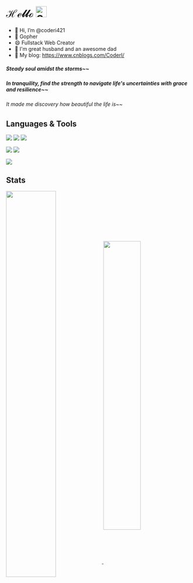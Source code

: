 # ℋℯ𝓁𝓁ℴ <picture><img alt="Shows an illustrated sun in light mode and a moon with stars in dark mode." src="https://cdn-icons-png.flaticon.com/512/4341/4341069.png" width="30px"></picture>

- 👋 Hi, I’m @coderi421
- 🔭 Gopher
- 😄 Fullstack Web Creator
- 👯 I'm great husband and an awesome dad
- 📒 My blog: https://www.cnblogs.com/CoderI/

 ##### Steady soul amidst the storms~~
 ##### In tranquility, find the strength to navigate life's uncertainties with grace and resilience~~
###### It made me discovery how beautiful the life is~~

## Languages & Tools

<p align="left">
  <img src="https://img.shields.io/badge/Golang-0ba5d4?style=flat-square&logo=go&logoColor=white" />
  <img src="https://img.shields.io/badge/C%23-1e9e25?style=flat-square&logo=csharp&logoColor=white" />
  <img src="https://img.shields.io/badge/Python-386e9d?style=flat-square&logo=python&logoColor=white" />
</p>
<p align="left">
  <img src="https://img.shields.io/badge/Docker-319def?style=flat-square&logo=docker&logoColor=white" />
  <img src="https://img.shields.io/badge/Kubernetes-316ce6?style=flat-square&logo=kubernetes&logoColor=white" />
</p>
<p align="left">
  <img src="https://img.shields.io/badge/Vue.js-35495E?style=flat-square&logo=vuedotjs&logoColor=4FC08D" />
</p>

## Stats

<a href="https://github.com/coderi421">
  <img align="center" width="52%" src="https://github-readme-stats.vercel.app/api?username=coderi421&theme=graywhite&show_icons=true&hide_border=true&include_all_commits=true&count_private=true&hide_title=true&&hide=stars,issues" />
</a>

<a href="https://github.com/coderi421">
  <img align="center" width="45%" src="https://github-readme-streak-stats.herokuapp.com/?user=coderi421&theme=transparent&hide_border=true&include_all_commits=true&count_private=true" />
</a>
